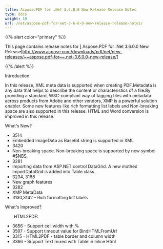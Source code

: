```yaml
---
title: Aspose.PDF for .Net 3.6.0.0 New Release Release Notes
type: docs
weight: 10
url: /net/aspose-pdf-for-net-3-6-0-0-new-release-release-notes/
---
```


{{% alert color="primary" %}} 

This page contains release notes for [ Aspose.PDF for .Net 3.6.0.0 New Release|http://www.aspose.com/downloads/pdf/net/new-releases/~~aspose.pdf-for~~.net-3.6.0.0-new-release/]

{{% /alert %}} 

Introduction

In this release, XML meta data is supported when creating PDF.Metadata is any data that helps to describe the content or characteristics of a file.By providing a standard, W3C-compliant way of tagging files with metadata across products from Adobe and other vendors, XMP is a powerful solution enabler. Some new features like rich formatting list labels and Non-breaking space are also supported in this release. HTML and Word conversion is improved in this release.

What's New?

- 3514
- Embedded ImageData as Base64 string is supported in XML
- 3420
- Non-breaking space. Non-breaking space is supported by new symbol #$NBS.
- 3281
- Importing data from ASP.NET control DataGrid. A new mothed ImportDataGrid is
  added into Table class.
- 3234, 3168
- New graph features
- 3282
- XMP MetaData
- 3130,3142 - Rich formatting list labels 

What's Improved?

`    `HTML2PDF:

- 3656 - Support 
  cell width with % 
- 3597 - 
  Support timeout value for BindHTMLFromUrl
- 3315 - 
  HTML2PDF - table border and column width
- 3366 - 
  Support 
  Text mixed with Table in Inline Html
